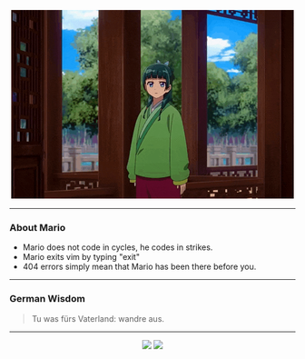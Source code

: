 <p align="center">
  <img src="assets/maomao.gif" />
</p>

---

### About Mario
- Mario does not code in cycles, he codes in strikes.
- Mario exits vim by typing "exit"
- 404 errors simply mean that Mario has been there before you.

---

### German Wisdom
> Tu was fürs Vaterland: wandre aus.

---

<p align="center">
  <a>
    <img height="180em" src="https://github-readme-stats-eight-theta.vercel.app/api?username=Torfkopp&show_icons=true&theme=dark&include_all_commits=true&count_private=true"/>
  </a>
  <a href="https://github.com/Torfkopp?tab=repositories">
    <img height="180em" src="https://github-readme-stats-eight-theta.vercel.app/api/top-langs/?username=torfkopp&layout=compact&theme=dark&langs_count=8&hide=java"/>
  </a>
</p>
